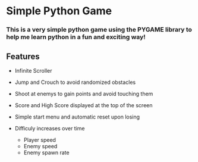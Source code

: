 # Simple Python Game

### This is a very simple python game using the PYGAME library to help me learn python in a fun and exciting way!

## Features
  - Infinite Scroller
  - Jump and Crouch to avoid randomized obstacles
  - Shoot at enemys to gain points and avoid touching them
  - Score and High Score displayed at the top of the screen
  - Simple start menu and automatic reset upon losing

  - Difficuly increases over time
    - Player speed
    - Enemy speed
    - Enemy spawn rate